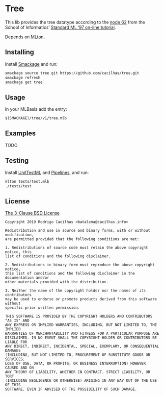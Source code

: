 [license]: https://opensource.org/licenses/BSD-3-Clause
[mlton]: http://mlton.org/
[node62]: http://homepages.inf.ed.ac.uk/stg/NOTES/node62.html
[pipelines]: https://github.com/cacilhas/pipelines
[smackage]: http://www.elsman.com/lessons/2014/10/02/getting-started-with-smackage
[tutorial]: http://homepages.inf.ed.ac.uk/stg/NOTES/notes.html
[unittestml]: https://github.com/cacilhas/UnitTestML

# Tree

This lib provides the tree datatype according to the [node 62][node62] from the
School of Informatics’ [Standard ML ’97 on-line tutorial][tutorial].

Depends on [MLton][mlton].

## Installing

Install [Smackage][smackage] and run:

```sh
smackage source tree git https://github.com/cacilhas/tree.git
smackage refresh
smackage get tree
```

## Usage

In your MLBasis add the entry:

```sml
$(SMACKAGE)/tree/v1/tree.mlb
```

## Examples

TODO

## Testing

Install [UnitTestML][unittestml] and [Pipelines][pipelines], and run:

```sh
mlton tests/test.mlb
./tests/test
```

## License

[The 3-Clause BSD License][license]

```
Copyright 2019 Rodrigo Cacilhas <batalema@cacilhas.info>

Redistribution and use in source and binary forms, with or without modification,
are permitted provided that the following conditions are met:

1. Redistributions of source code must retain the above copyright notice, this
list of conditions and the following disclaimer.

2. Redistributions in binary form must reproduce the above copyright notice,
this list of conditions and the following disclaimer in the documentation and/or
other materials provided with the distribution.

3. Neither the name of the copyright holder nor the names of its contributors
may be used to endorse or promote products derived from this software without
specific prior written permission.

THIS SOFTWARE IS PROVIDED BY THE COPYRIGHT HOLDERS AND CONTRIBUTORS "AS IS" AND
ANY EXPRESS OR IMPLIED WARRANTIES, INCLUDING, BUT NOT LIMITED TO, THE IMPLIED
WARRANTIES OF MERCHANTABILITY AND FITNESS FOR A PARTICULAR PURPOSE ARE
DISCLAIMED. IN NO EVENT SHALL THE COPYRIGHT HOLDER OR CONTRIBUTORS BE LIABLE FOR
ANY DIRECT, INDIRECT, INCIDENTAL, SPECIAL, EXEMPLARY, OR CONSEQUENTIAL DAMAGES
(INCLUDING, BUT NOT LIMITED TO, PROCUREMENT OF SUBSTITUTE GOODS OR SERVICES;
LOSS OF USE, DATA, OR PROFITS; OR BUSINESS INTERRUPTION) HOWEVER CAUSED AND ON
ANY THEORY OF LIABILITY, WHETHER IN CONTRACT, STRICT LIABILITY, OR TORT
(INCLUDING NEGLIGENCE OR OTHERWISE) ARISING IN ANY WAY OUT OF THE USE OF THIS
SOFTWARE, EVEN IF ADVISED OF THE POSSIBILITY OF SUCH DAMAGE.
```
